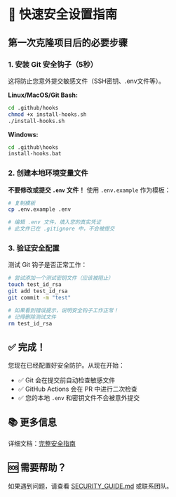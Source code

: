 # 🚀 快速安全设置指南

## 第一次克隆项目后的必要步骤

### 1. 安装 Git 安全钩子（5秒）

这将防止您意外提交敏感文件（SSH密钥、.env文件等）。

**Linux/MacOS/Git Bash:**
```bash
cd .github/hooks
chmod +x install-hooks.sh
./install-hooks.sh
```

**Windows:**
```cmd
cd .github\hooks
install-hooks.bat
```

### 2. 创建本地环境变量文件

**不要修改或提交 `.env` 文件！** 使用 `.env.example` 作为模板：

```bash
# 复制模板
cp .env.example .env

# 编辑 .env 文件，填入您的真实凭证
# 此文件已在 .gitignore 中，不会被提交
```

### 3. 验证安全配置

测试 Git 钩子是否正常工作：

```bash
# 尝试添加一个测试密钥文件（应该被阻止）
touch test_id_rsa
git add test_id_rsa
git commit -m "test"

# 如果看到错误提示，说明安全钩子工作正常！
# 记得删除测试文件
rm test_id_rsa
```

## ✅ 完成！

您现在已经配置好安全防护。从现在开始：

- ✅ Git 会在提交前自动检查敏感文件
- ✅ GitHub Actions 会在 PR 中进行二次检查
- ✅ 您的本地 `.env` 和密钥文件不会被意外提交

## 📚 更多信息

详细文档：[完整安全指南](SECURITY_GUIDE.md)

## 🆘 需要帮助？

如果遇到问题，请查看 [SECURITY_GUIDE.md](SECURITY_GUIDE.md) 或联系团队。
